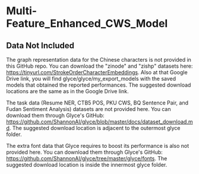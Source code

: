 # Multi-Feature_Enhanced_CWS_Model
## Data Not Included
The graph representation data for the Chinese characters is not provided in this GitHub repo. You can download the "zinode" and "zishp" datasets here: https://tinyurl.com/StrokeOrderCharacterEmbeddings. Also at that Google Drive link, you will find glyce/glyce/my_export_models with the saved models that obtained the reported performances. The suggested download locations are the same as in the Google Drive link.

The task data (Resume NER, CTB5 POS, PKU CWS, BQ Sentence Pair, and Fudan Sentiment Analysis) datasets are not provided here. You can download them through Glyce's GitHub: https://github.com/ShannonAI/glyce/blob/master/docs/dataset_download.md. The suggested download location is adjacent to the outermost glyce folder.

The extra font data that Glyce requires to boost its performance is also not provided here. You can download them through Glyce's GitHub: https://github.com/ShannonAI/glyce/tree/master/glyce/fonts. The suggested download location is inside the innermost glyce folder.

